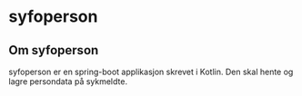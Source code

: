# syfoperson

## Om syfoperson
syfoperson er en spring-boot applikasjon skrevet i Kotlin. Den skal hente og lagre persondata på sykmeldte.
